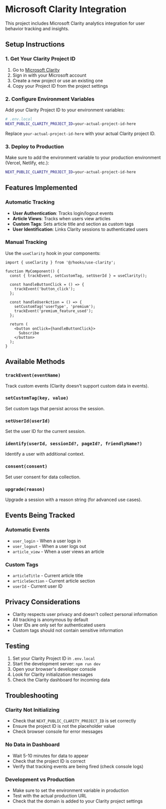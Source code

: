 # Microsoft Clarity Integration

This project includes Microsoft Clarity analytics integration for user behavior tracking and insights.

## Setup Instructions

### 1. Get Your Clarity Project ID

1. Go to [Microsoft Clarity](https://clarity.microsoft.com/)
2. Sign in with your Microsoft account
3. Create a new project or use an existing one
4. Copy your Project ID from the project settings

### 2. Configure Environment Variables

Add your Clarity Project ID to your environment variables:

```bash
# .env.local
NEXT_PUBLIC_CLARITY_PROJECT_ID=your-actual-project-id-here
```

Replace `your-actual-project-id-here` with your actual Clarity project ID.

### 3. Deploy to Production

Make sure to add the environment variable to your production environment (Vercel, Netlify, etc.):

```bash
NEXT_PUBLIC_CLARITY_PROJECT_ID=your-actual-project-id-here
```

## Features Implemented

### Automatic Tracking

- **User Authentication**: Tracks login/logout events
- **Article Views**: Tracks when users view articles
- **Custom Tags**: Sets article title and section as custom tags
- **User Identification**: Links Clarity sessions to authenticated users

### Manual Tracking

Use the `useClarity` hook in your components:

```tsx
import { useClarity } from '@/hooks/use-clarity';

function MyComponent() {
  const { trackEvent, setCustomTag, setUserId } = useClarity();

  const handleButtonClick = () => {
    trackEvent('button_click');
  };

  const handleUserAction = () => {
    setCustomTag('userType', 'premium');
    trackEvent('premium_feature_used');
  };

  return (
    <button onClick={handleButtonClick}>
      Subscribe
    </button>
  );
}
```

## Available Methods

### `trackEvent(eventName)`
Track custom events (Clarity doesn't support custom data in events).

### `setCustomTag(key, value)`
Set custom tags that persist across the session.

### `setUserId(userId)`
Set the user ID for the current session.

### `identify(userId, sessionId?, pageId?, friendlyName?)`
Identify a user with additional context.

### `consent(consent)`
Set user consent for data collection.

### `upgrade(reason)`
Upgrade a session with a reason string (for advanced use cases).

## Events Being Tracked

### Automatic Events

- `user_login` - When a user logs in
- `user_logout` - When a user logs out
- `article_view` - When a user views an article

### Custom Tags

- `articleTitle` - Current article title
- `articleSection` - Current article section
- `userId` - Current user ID

## Privacy Considerations

- Clarity respects user privacy and doesn't collect personal information
- All tracking is anonymous by default
- User IDs are only set for authenticated users
- Custom tags should not contain sensitive information

## Testing

1. Set your Clarity Project ID in `.env.local`
2. Start the development server: `npm run dev`
3. Open your browser's developer console
4. Look for Clarity initialization messages
5. Check the Clarity dashboard for incoming data

## Troubleshooting

### Clarity Not Initializing

- Check that `NEXT_PUBLIC_CLARITY_PROJECT_ID` is set correctly
- Ensure the project ID is not the placeholder value
- Check browser console for error messages

### No Data in Dashboard

- Wait 5-10 minutes for data to appear
- Check that the project ID is correct
- Verify that tracking events are being fired (check console logs)

### Development vs Production

- Make sure to set the environment variable in production
- Test with the actual production URL
- Check that the domain is added to your Clarity project settings
